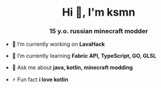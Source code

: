 <h1 align="center">Hi 👋, I'm ksmn</h1>
<h3 align="center">15 y.o. russian minecraft modder</h3>

- 🔭 I’m currently working on **LavaHack**

- 🌱 I’m currently learning **Fabric API, TypeScript, GO, GLSL**

- 💬 Ask me about **java, kotlin, minecraft modding**

- ⚡ Fun fact **i love kotlin**
